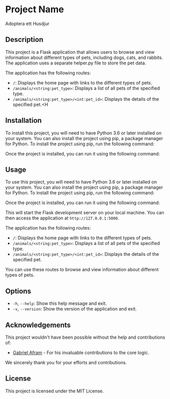 # Project Name
Adoptera ett Husdjur

## Description

This project is a Flask application that allows users to browse and view information about different types of pets, including dogs, cats, and rabbits. The application uses a separate helper.py file to store the pet data.

The application has the following routes:

- `/`: Displays the home page with links to the different types of pets.
- `/animals/<string:pet_type>`: Displays a list of all pets of the specified type.
- `/animals/<string:pet_type>/<int:pet_id>`: Displays the details of the specified pet.<H 

## Installation

To install this project, you will need to have Python 3.6 or later installed on your system. You can also install the project using pip, a package manager for Python. To install the project using pip, run the following command:

Once the project is installed, you can run it using the following command:
## Usage


To use this project, you will need to have Python 3.6 or later installed on your system. You can also install the project using pip, a package manager for Python. To install the project using pip, run the following command:

Once the project is installed, you can run it using the following command:

This will start the Flask development server on your local machine. You can then access the application at `http://127.0.0.1:5000`.

The application has the following routes:

- `/`: Displays the home page with links to the different types of pets.
- `/animals/<string:pet_type>`: Displays a list of all pets of the specified type.
- `/animals/<string:pet_type>/<int:pet_id>`: Displays the details of the specified pet.

You can use these routes to browse and view information about different types of pets.
## Options

- `-h`, `--help`: Show this help message and exit.
- `-v`, `--version`: Show the version of the application and exit.

## Acknowledgements

This project wouldn't have been possible without the help and contributions of:

- [Gabriel Afram](https://github.com/Gabbeking123) - For his invaluable contributions to the core logic.

We sincerely thank you for your efforts and contributions.

## License

This project is licensed under the MIT License.
